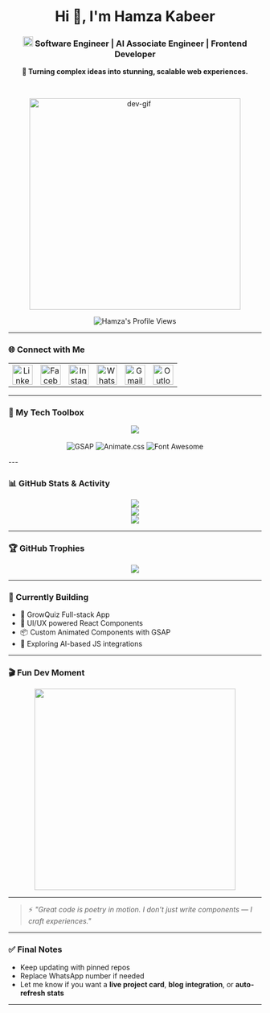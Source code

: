 <h1 align="center">Hi 👋, I'm Hamza Kabeer</h1>

<h3 align="center">
  <img src="https://img.icons8.com/ios-filled/30/rocket--v1.png" height="20" style="margin-bottom: 5px;" /> 
  Software Engineer | AI Associate Engineer | Frontend Developer
</h3>

<p align="center"><strong>🚀 Turning complex ideas into stunning, scalable web experiences.</strong></p>

<br/>

<p align="center">
  <img src="https://i.giphy.com/media/juua9i2c2fA0AIp2iq/giphy.webp" width="420" alt="dev-gif" />
</p>

<p align="center">
  <img src="https://komarev.com/ghpvc/?username=mdhamzakabeer&label=Profile%20Views&color=blue&style=flat-square" alt="Hamza's Profile Views" />
</p>

---

### 🌐 Connect with Me

<table align="center">
  <tr>
    <td align="center">
      <a href="https://www.linkedin.com/in/mdhamzakabeer/" target="_blank">
        <img src="https://skillicons.dev/icons?i=linkedin" height="40" alt="LinkedIn"/>
      </a>
    </td>
    <td align="center">
      <a href="https://www.facebook.com/mdhamzakabeer" target="_blank">
        <img src="https://cdn.simpleicons.org/facebook/1877F2" height="40" alt="Facebook"/>
      </a>
    </td>
    <td align="center">
      <a href="https://www.instagram.com/mdhamzakabeer/" target="_blank">
        <img src="https://skillicons.dev/icons?i=instagram" height="40" alt="Instagram"/>
      </a>
    </td>
    <td align="center">
      <a href="https://wa.me/923001234567" target="_blank">
        <img src="https://cdn.simpleicons.org/whatsapp/25D366" height="40" alt="WhatsApp"/>
      </a>
    </td>
    <td align="center">
      <a href="mailto:mdhamzakabeer@gmail.com" target="_blank">
        <img src="https://img.icons8.com/color/48/gmail-new.png" height="40" alt="Gmail"/>
      </a>
    </td>
    <td align="center">
      <a href="mailto:mdhamzakabeer@outlook.com" target="_blank">
        <img src="https://img.icons8.com/color/48/microsoft-outlook-2019--v2.png" height="40" alt="Outlook"/>
      </a>
    </td>
  </tr>
</table>


---
### 🧠 My Tech Toolbox

<p align="center">
  <img src="https://skillicons.dev/icons?i=js,ts,html,css,react,nextjs,tailwind,bootstrap,netlify,figma,firebase,git,github,vscode,vercel" />
  <br/><br/>

  <!-- GSAP Badge (Latest Version) -->
  <img src="https://img.shields.io/badge/GSAP-Animation-green?style=for-the-badge&logo=greensock&logoColor=white" alt="GSAP" />

  <!-- Animate.css Badge (Latest Version) -->
  <img src="https://img.shields.io/badge/Animate.css-CSS%20Animations-blueviolet?style=for-the-badge" alt="Animate.css" />

  <!-- Font Awesome Badge (Latest Version) -->
  <img src="https://img.shields.io/badge/Font%20Awesome-Icons-black?style=for-the-badge&logo=fontawesome&logoColor=white" alt="Font Awesome" />
</p>
---

### 📊 GitHub Stats & Activity

<p align="center">
  <img src="https://github-readme-stats.vercel.app/api?username=mdhamzakabeer&show_icons=true&theme=tokyonight" />
  <br/>
  <img src="https://github-readme-stats.vercel.app/api/top-langs/?username=mdhamzakabeer&layout=compact&theme=tokyonight" />
  <br/>
  <img src="https://streak-stats.demolab.com?user=mdhamzakabeer&theme=tokyonight" />
</p>

---

### 🏆 GitHub Trophies

<p align="center">
  <img src="https://github-profile-trophy.vercel.app/?username=mdhamzakabeer&theme=monokai&margin-w=15&no-bg=true&no-frame=true" />
</p>

---

### 🚧 Currently Building

- 🔭 GrowQuiz Full-stack App
- 🎨 UI/UX powered React Components
- 📦 Custom Animated Components with GSAP
- 🤖 Exploring AI-based JS integrations

---

### 🎬 Fun Dev Moment

<p align="center">
  <img src="https://media.giphy.com/media/3o7aD4V2C4nAEk6Ure/giphy.gif" width="400" />
</p>

---

> ⚡ *"Great code is poetry in motion. I don’t just write components — I craft experiences."*

---

### ✅ Final Notes

- Keep updating with pinned repos
- Replace WhatsApp number if needed
- Let me know if you want a **live project card**, **blog integration**, or **auto-refresh stats**

---
